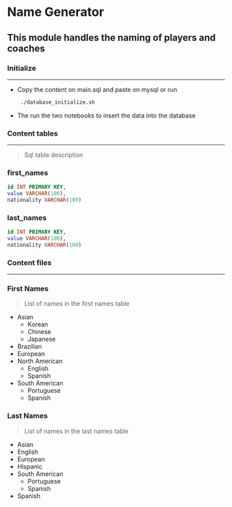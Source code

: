 # Name Generator

## This module handles the naming of players and coaches

### Initialize
---
* Copy the content on main.sql and paste on mysql or run 
  ```sh
   ./database_initialize.sh
   ```
* The run the two notebooks to insert the data into the database


### Content tables
---
> Sql table description

### first_names
```sql
id INT PRIMARY KEY,
value VARCHAR(100),
nationality VARCHAR(100)
```

### last_names
```sql
id INT PRIMARY KEY,
value VARCHAR(100),
nationality VARCHAR(100)
```

### Content files
---
### First Names
> List of names in the first names table

*   Asian
    *   Korean
    *   Chinese
    *   Japanese
*   Brazilian
*   European
*   North American
    *   English
    *   Spanish
*   South American
    *   Portuguese
    *   Spanish

### Last Names
> List of names in the last names table

*   Asian
*   English
*   European
*   Hispanic
*   South American
    *   Portuguese
    *   Spanish
*   Spanish